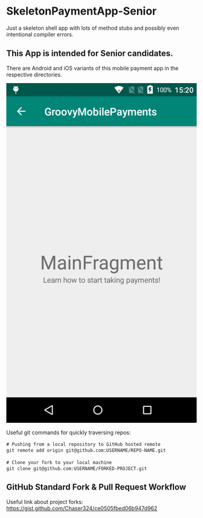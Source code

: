 # SkeletonPaymentApp-Senior
Just a skeleton shell app with lots of method stubs and possibly even intentional compiler errors.

## This App is intended for Senior candidates. 
There are Android and iOS variants of this mobile payment app in the respective directories.

![Main Activity](ScreenMocks/GroovyMobilePayments-01.png)

Useful git commands for quickly traversing repos:
```
# Pushing from a local repository to GitHub hosted remote
git remote add origin git@github.com:USERNAME/REPO-NAME.git

# Clone your fork to your local machine
git clone git@github.com:USERNAME/FORKED-PROJECT.git
```

## GitHub Standard Fork & Pull Request Workflow 
Useful link about project forks:
https://gist.github.com/Chaser324/ce0505fbed06b947d962
